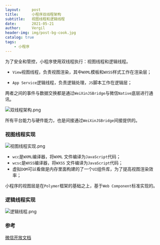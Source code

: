 ```yaml
---
layout:     post
title:      小程序双线程架构
subtitle:   视图线程和逻辑线程
date:       2021-05-21
author:     Vergil
header-img: img/post-bg-cook.jpg
catalog: true
tags:
    - 小程序
---
```


为了安全和管控，小程序使用双线程执行：视图线程和逻辑线程。

- `View`视图线程，负责视图渲染，其中`WXML`模板和`WXSS`样式工作在渲染层；

- `App Service`逻辑线程，负责逻辑处理，`JS`脚本工作在逻辑层；

两者之间的事件与数据交换都是通过`WeiXinJSBridge`与微信`Native`底层进行通讯。

![双线程架构.png](https://upload-images.jianshu.io/upload_images/1776587-617cee4564a9b515.png?imageMogr2/auto-orient/strip%7CimageView2/2/w/1240)


所有平台能力与硬件能力，也是间接通过`WeiXinJSBridge`间接提供的。

### 视图线程实现

![视图线程实现.png](https://upload-images.jianshu.io/upload_images/1776587-d1d15d512065c4ec.png?imageMogr2/auto-orient/strip%7CimageView2/2/w/1240)

- `wcc`是`WXML`编译器，将`WXML` 文件编译为`JavaScript`代码；
- `wcsc`是`WXSS`编译器，将`WXSS` 文件编译为`JavaScript`代码；
- 虚拟`DOM`可以看做是内存里面构建的了一个`UI`组件库，为了提高视图渲染效率；

小程序的视图层是在`Polymer`框架的基础之上，基于`Web Component`标准实现的。

### 逻辑线程实现

![逻辑线程.png](https://upload-images.jianshu.io/upload_images/1776587-3151b102a979482c.png?imageMogr2/auto-orient/strip%7CimageView2/2/w/1240)


 ### 参考
[微信开放文档](https://developers.weixin.qq.com/miniprogram/dev/framework/quickstart/framework.html)